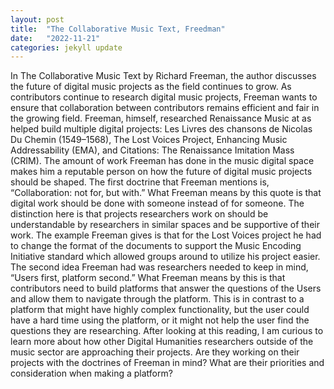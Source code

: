 ```yaml
---
layout: post
title:  "The Collaborative Music Text, Freedman"
date:   "2022-11-21"
categories: jekyll update
---
```


In The Collaborative Music Text by Richard Freeman, the author discusses the future of digital music projects as the field continues to grow. As contributors continue to research digital music projects, Freeman wants to ensure that collaboration between contributors remains efficient and fair in the growing field. Freeman, himself, researched  Renaissance Music at as helped build multiple digital projects: Les Livres des chansons de Nicolas Du Chemin (1549–1568), The Lost Voices Project, Enhancing Music Addressability (EMA), and Citations: The Renaissance Imitation Mass (CRIM). The amount of work Freeman has done in the music digital space makes him a reputable person on how the future of digital music projects should be shaped.
The first doctrine that Freeman mentions is, “Collaboration: not for, but with.” What Freeman means by this quote is that digital work should be done with someone instead of for someone. The distinction here is that projects researchers work on should be understandable by researchers in similar spaces and be supportive of their work. The example Freeman gives is that for the Lost Voices project he had to change the format of the documents to support the Music Encoding Initiative standard which allowed groups around to utilize his project easier.
The second idea Freeman had was researchers needed to keep in mind, “Users first, platform second.” What Freeman means by this is that contributors need to build platforms that answer the questions of the Users and allow them to navigate through the platform. This is in contrast to a platform that might have highly complex functionality, but the user could have a hard time using the platform, or it might not help the user find the questions they are researching.
After looking at this reading, I am curious to learn more about how other Digital Humanities researchers outside of the music sector are approaching their projects. Are they working on their projects with the doctrines of Freeman in mind? What are their priorities and consideration when making a platform?
